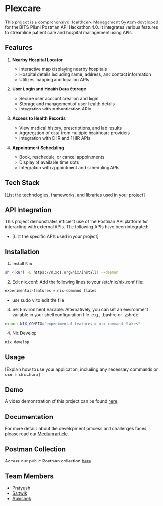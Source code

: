 # Plexcare

This project is a comprehensive Healthcare Management System developed for the BITS Pilani Postman API Hackathon 4.0. It integrates various features to streamline patient care and hospital management using APIs.

## Features

1. **Nearby Hospital Locator**
   - Interactive map displaying nearby hospitals
   - Hospital details including name, address, and contact information
   - Utilizes mapping and location APIs

2. **User Login and Health Data Storage**
   - Secure user account creation and login
   - Storage and management of user health details
   - Integration with authentication APIs

3. **Access to Health Records**
   - View medical history, prescriptions, and lab results
   - Aggregation of data from multiple healthcare providers
   - Integration with EHR and FHIR APIs

4. **Appointment Scheduling**
   - Book, reschedule, or cancel appointments
   - Display of available time slots
   - Integration with appointment and scheduling APIs

## Tech Stack

[List the technologies, frameworks, and libraries used in your project]

## API Integration

This project demonstrates efficient use of the Postman API platform for interacting with external APIs. The following APIs have been integrated:

- [List the specific APIs used in your project]

## Installation


1. Install Nix

```bash
sh <(curl -L https://nixos.org/nix/install) --daemon
```

2. Edit nix.conf:
Add the following lines to your /etc/nix/nix.conf file:
```bash
experimental-features = nix-command flakes
```
- use sudo vi to edit the file

3. Set Environment Variable:
Alternatively, you can set an environment variable in your shell configuration file (e.g., .bashrc or .zshrc):
```bash
export NIX_CONFIG="experimental-features = nix-command flakes"
```

4. Nix Develop
```bash
nix develop
```

## Usage

[Explain how to use your application, including any necessary commands or user instructions]

## Demo

A video demonstration of this project can be found [here](insert_youtube_link).

## Documentation

For more details about the development process and challenges faced, please read our [Medium article](insert_medium_article_link).


## Postman Collection

Access our public Postman collection [here](insert_postman_collection_url).

## Team Members

- [Pratyush](https://github.com/PratyushMT)
- [Sattwik](https://github.com/sattwyk)
- [Abhishek](https://github.com/N1TR0-afk)

